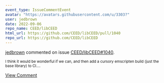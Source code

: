 ```yaml
---
event_type: IssueCommentEvent
avatar: "https://avatars.githubusercontent.com/u/3303?"
user: jedbrown
date: 2022-09-06
repo_name: CEED/libCEED
html_url: https://github.com/CEED/libCEED/pull/1040
repo_url: https://github.com/CEED/libCEED
---
```


<a href='https://github.com/jedbrown' target='_blank'>jedbrown</a> commented on issue <a href='https://github.com/CEED/libCEED/pull/1040' target='_blank'>CEED/libCEED#1040</a>.

<small>I think it would be wonderful if we can, and then add a cursory emscripten build (just the base library) to CI....</small>

<a href='https://github.com/CEED/libCEED/pull/1040' target='_blank'>View Comment</a>